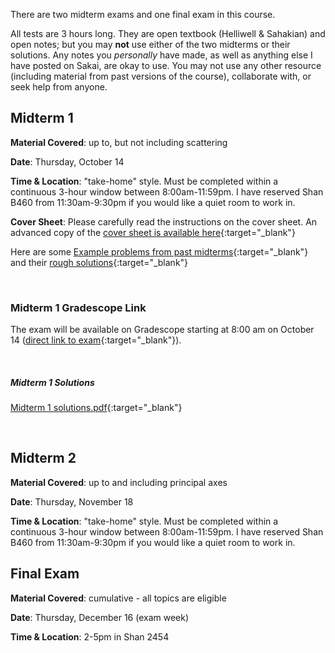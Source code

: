 There are two midterm exams and one final exam in this course.

All tests are 3 hours long. They are open textbook (Helliwell & Sahakian) and open notes; but you may **not** use either of the two midterms or their solutions. Any notes you *personally* have made, as well as anything else I have posted on Sakai, are okay to use. You may not use any other resource (including material from past versions of the course), collaborate with, or seek help from anyone.

## Midterm 1

**Material Covered**: up to, but not including scattering

**Date**: Thursday, October 14

**Time & Location**: "take-home" style. Must be completed within a continuous 3-hour window between 8:00am-11:59pm. I have reserved Shan B460 from 11:30am-9:30pm if you would like a quiet room to work in. 

**Cover Sheet**: Please carefully read the instructions on the cover sheet. An advanced copy of the [cover sheet is available here](https://drive.google.com/file/d/1SgN4EOAzD75dsSCYUcOUlZaNdI_40jm0/view?usp=sharing){:target="_blank"}

Here are some [Example problems from past midterms](https://drive.google.com/file/d/1r5GyVhWo3HsoQM0HoHCCZIiBc8F4aPQn/view?usp=sharing){:target="_blank"} and their [rough solutions](https://drive.google.com/file/d/1QgHmwzb-jzMBQjXXZqCYpiYDzqgm0qKf/view?usp=sharing){:target="_blank"}

<br>

### Midterm 1 Gradescope Link

The exam will be available on Gradescope starting at 8:00 am on October 14 ([direct link to exam](https://www.gradescope.com/courses/282409/assignments/1538072){:target="_blank"}).

<br> 

##### Midterm 1 Solutions
[Midterm 1 solutions.pdf](https://drive.google.com/file/d/1x4wika2eFNZ53453N9RwQSO6DEMuy4tu/view?usp=sharing){:target="_blank"}


<br>

## Midterm 2

**Material Covered**: up to and including principal axes

**Date**: Thursday, November 18

**Time & Location**: "take-home" style. Must be completed within a continuous 3-hour window between 8:00am-11:59pm. I have reserved Shan B460 from 11:30am-9:30pm if you would like a quiet room to work in. 


## Final Exam

**Material Covered**: cumulative - all topics are eligible

**Date**: Thursday, December 16 (exam week)

**Time & Location**: 2-5pm in Shan 2454


